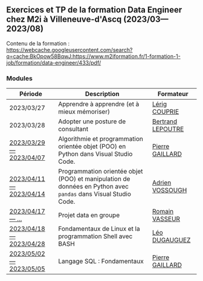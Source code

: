 ## Exercices et TP de la formation Data Engineer chez M2i à Villeneuve-d'Ascq (2023/03—2023/08)

Contenu de la formation : https://webcache.googleusercontent.com/search?q=cache:BkOpow58BqwJ:https://www.m2iformation.fr/1-formation-1-job/formation/data-engineer/433/pdf/

### Modules

| Période | Description | Formateur |
|---|---|---|
| 2023/03/27 | Apprendre à apprendre (et à mieux mémoriser) | [Lérig COUPRIE](https://fr.linkedin.com/in/lerigcouprie) |
| 2023/03/28 | Adopter une posture de consultant | [Bertrand LEPOUTRE](https://fr.linkedin.com/in/bertrand-lepoutre-26038a13) |
| [2023/03/29 — 2023/04/07](https://github.com/kirisakow/formation-data-engineer-m2i/blob/2023.03.29.python.algorithmie.et.POO/2023.03.29.python.algorithmie.et.POO/exercices.ipynb) | Algorithmie et programmation orientée objet (POO) en Python dans Visual Studio Code. | [Pierre GAILLARD](https://fr.linkedin.com/in/pierre--gaillard) |
| [2023/04/11 — 2023/04/14](https://github.com/kirisakow/formation-data-engineer-m2i/blob/2023.04.11.exo_pandas/Exercice_pandas.ipynb) | Programmation orientée objet (POO) et manipulation de données en Python avec `pandas` dans Visual Studio Code. | [Adrien VOSSOUGH](https://fr.linkedin.com/in/adrienvossough) |
| [2023/04/17 — ...](https://github.com/projet-data-code-de-source) | Projet data en groupe | [Romain VASSEUR](https://www.linkedin.com/in/romain-vasseur-baa89898/) |
| [2023/04/18 — 2023/04/28](https://github.com/kirisakow/formation-data-engineer-m2i/tree/2023.04.25.bash.scripting) | Fondamentaux de Linux et la programmation Shell avec BASH | [Léo DUGAUGUEZ](https://www.linkedin.com/in/léo-dugauguez/) |
| [2023/05/02 — 2023/05/05](https://github.com/kirisakow/formation-data-engineer-m2i/tree/2023.05.03.sql.mysql) | Langage SQL : Fondamentaux | [Pierre GAILLARD](https://fr.linkedin.com/in/pierre--gaillard) |
